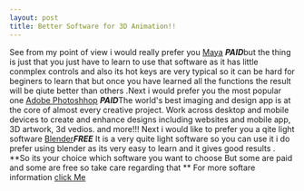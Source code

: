 ```yaml
---
layout: post
title: Better Software for 3D Animation!!
---
```


See from my point of view i would really prefer you  [Maya](http://www.autodesk.in/products/maya/overview) 
***PAID***but the thing is just that you just have to learn to use that software as it has little conmplex 
controls and also its hot keys are very typical so it can be hard for beginers to learn that but once you
have learned all the functions the result will be qiute better than others .Next i would prefer you the most
popular one [Adobe Photoshhop](http://www.adobe.com/in/products/photoshop.html) ***PAID***The world's best 
imaging and design app is at the core of almost every creative project. Work across desktop and mobile devices
to create and enhance designs including websites and mobile app, 3D artwork, 3d vedios. and more!!!
Next i would like to prefer you a qite light software [Blender](https://www.blender.org/)***FREE***
It is a very quite light software so you can use it i do prefer  using blender as its very easy to learn
and it gives good results .
**So  its your choice which software you want to choose But some are paid and some are free so take care regarding that ** 
For more softare information [click Me](https://en.wikipedia.org/wiki/List_of_3D_animation_software)

